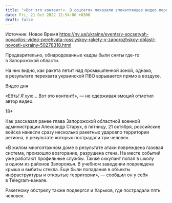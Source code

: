 ```yaml
---
title: "«Вот это контент!». В соцсетях показали впечатляющее видео перехвата российской ракеты"
date: Fri, 21 Oct 2022 12:54:00 +0300
draft: false
---
```

Источник: Новое Время https://nv.ua/ukraine/events/v-socsetyah-poyavilos-video-perehvata-rossiyskoy-rakety-v-zaporozhskoy-oblasti-novosti-ukrainy-50278318.html


Предварительно, обнародованные кадры были сняты где-то в Запорожской области.

На них видно, как ракета летит над промышленной зоной, однако, в результате перехвата украинской ПВО взрывается прямо в воздухе.

 Видео дня   

«Еб*ть! Я ху*ю… Вот это контент!», — не сдерживая эмоций отметил автор видео.

18+

Как рассказал ранее глава Запорожской областной военной администрации Александр Старух, в пятницу, 21 октября, российские войска нанесли сразу несколько ракетных ударовпо территории региона, в результате которых пострадали три человек.

«В жилом многоэтажном доме в результате атаки повреждена газовая система, произошло возгорание, разрушена стена. На месте событий уже работают профильные службы. Также оккупант попал в школу в одном из районов Запорожья. В учебном заведении повреждена крыша и выбиты стекла. Еще были попадания в объекты инфраструктуры и открытые территории», — сообщил он у себя в Telegram-канале.

Ракетному обстрелу также подвергся и Харьков, где пострадали пять человек.
